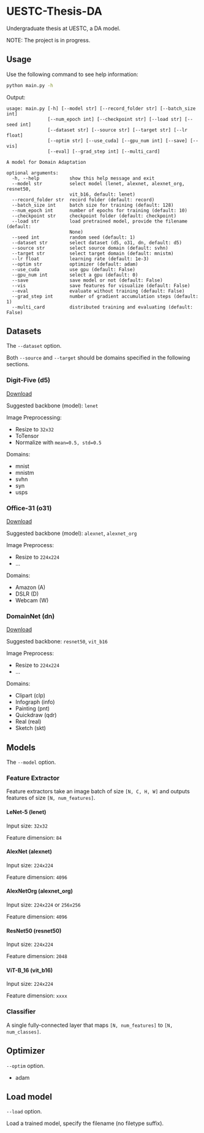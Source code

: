 # UESTC-Thesis-DA

Undergraduate thesis at UESTC, a DA model.

NOTE: The project is in progress.

## Usage

Use the following command to see help information:

```bash
python main.py -h
```

Output:

```plain
usage: main.py [-h] [--model str] [--record_folder str] [--batch_size int]
               [--num_epoch int] [--checkpoint str] [--load str] [--seed int]
               [--dataset str] [--source str] [--target str] [--lr float]
               [--optim str] [--use_cuda] [--gpu_num int] [--save] [--vis]
               [--eval] [--grad_step int] [--multi_card]

A model for Domain Adaptation

optional arguments:
  -h, --help           show this help message and exit
  --model str          select model (lenet, alexnet, alexnet_org, resnet50,
                       vit_b16, default: lenet)
  --record_folder str  record folder (default: record)
  --batch_size int     batch size for training (default: 128)
  --num_epoch int      number of epochs for training (default: 10)
  --checkpoint str     checkpoint folder (default: checkpoint)
  --load str           load pretrained model, provide the filename (default:
                       None)
  --seed int           random seed (default: 1)
  --dataset str        select dataset (d5, o31, dn, default: d5)
  --source str         select source domain (default: svhn)
  --target str         select target domain (default: mnistm)
  --lr float           learning rate (default: 1e-3)
  --optim str          optimizer (default: adam)
  --use_cuda           use gpu (default: False)
  --gpu_num int        select a gpu (default: 0)
  --save               save model or not (default: False)
  --vis                save features for visualize (default: False)
  --eval               evaluate without training (default: False)
  --grad_step int      number of gradient accumulation steps (default: 1)
  --multi_card         distributed training and evaluating (default: False)
```

## Datasets

The `--dataset` option.

Both `--source` and `--target` should be domains specified in the following sections.

### Digit-Five (d5)

[Download](https://github.com/VisionLearningGroup/VisionLearningGroup.github.io/tree/master/M3SDA/code_MSDA_digit#digit-five-download)

Suggested backbone (model): `lenet`

Image Preprocessing:

- Resize to `32x32`
- ToTensor
- Normalize with `mean=0.5, std=0.5`

Domains:

- mnist
- mnistm
- svhn
- syn
- usps

### Office-31 (o31)

[Download](https://faculty.cc.gatech.edu/~judy/domainadapt/#datasets_code)

Suggested backbone (model): `alexnet`, `alexnet_org`

Image Preprocess:

- Resize to `224x224`
- ...

Domains:

- Amazon (A)
- DSLR (D)
- Webcam (W)

### DomainNet (dn)

[Download](https://ai.bu.edu/M3SDA/#dataset)

Suggested backbone: `resnet50`, `vit_b16`

Image Preprocess:

- Resize to `224x224`
- ...

Domains:

- Clipart (clp)
- Infograph (info)
- Painting (pnt)
- Quickdraw (qdr)
- Real (real)
- Sketch (skt)

## Models

The `--model` option.

### Feature Extractor

Feature extractors take an image batch of size `[N, C, H, W]` and outputs features of size `[N, num_features]`.

#### LeNet-5 (lenet)

Input size: `32x32`

Feature dimension: `84`

#### AlexNet (alexnet)

Input size: `224x224`

Feature dimension: `4096`

#### AlexNetOrg (alexnet_org)

Input size: `224x224` or `256x256`

Feature dimension: `4096`

#### ResNet50 (resnet50)

Input size: `224x224`

Feature dimension: `2048`

#### ViT-B_16 (vit_b16)

Input size: `224x224`

Feature dimension: `xxxx`

### Classifier

A single fully-connected layer that maps `[N, num_features]` to `[N, num_classes]`.

## Optimizer

`--optim` option.

- adam

## Load model

`--load` option.

Load a trained model, specify the filename (no filetype suffix).
